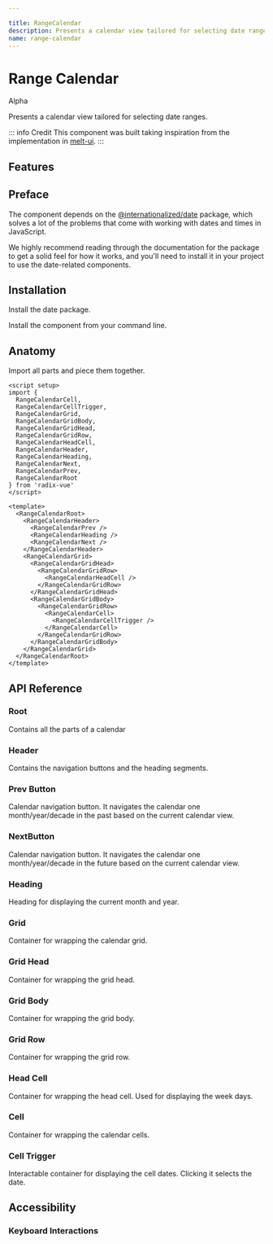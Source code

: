 ```yaml
---

title: RangeCalendar
description: Presents a calendar view tailored for selecting date ranges.
name: range-calendar
---
```


# Range Calendar

<Badge>Alpha</Badge>

<Description>
Presents a calendar view tailored for selecting date ranges.
</Description>

<ComponentPreview name="RangeCalendar" />

::: info Credit
This component was built taking inspiration from the implementation in [melt-ui](https://github.com/melt-ui/melt-ui).
:::

## Features

<Highlights
  :features="[
    'Full keyboard navigation',
    'Can be controlled or uncontrolled',
    'Focus is fully managed',
    'Localization support',
    'Highly composable'
  ]"
/>

## Preface

The component depends on the [@internationalized/date](https://react-spectrum.adobe.com/internationalized/date/index.html) package, which solves a lot of the problems that come with working with dates and times in JavaScript.

We highly recommend reading through the documentation for the package to get a solid feel for how it works, and you'll need to install it in your project to use the date-related components.

## Installation

Install the date package.

<InstallationTabs value="@internationalized/date" />

Install the component from your command line.

<InstallationTabs value="radix-vue" />

## Anatomy

Import all parts and piece them together.

```vue
<script setup>
import {
  RangeCalendarCell,
  RangeCalendarCellTrigger,
  RangeCalendarGrid,
  RangeCalendarGridBody,
  RangeCalendarGridHead,
  RangeCalendarGridRow,
  RangeCalendarHeadCell,
  RangeCalendarHeader,
  RangeCalendarHeading,
  RangeCalendarNext,
  RangeCalendarPrev,
  RangeCalendarRoot
} from 'radix-vue'
</script>

<template>
  <RangeCalendarRoot>
    <RangeCalendarHeader>
      <RangeCalendarPrev />
      <RangeCalendarHeading />
      <RangeCalendarNext />
    </RangeCalendarHeader>
    <RangeCalendarGrid>
      <RangeCalendarGridHead>
        <RangeCalendarGridRow>
          <RangeCalendarHeadCell />
        </RangeCalendarGridRow>
      </RangeCalendarGridHead>
      <RangeCalendarGridBody>
        <RangeCalendarGridRow>
          <RangeCalendarCell>
            <RangeCalendarCellTrigger />
          </RangeCalendarCell>
        </RangeCalendarGridRow>
      </RangeCalendarGridBody>
    </RangeCalendarGrid>
  </RangeCalendarRoot>
</template>
```

## API Reference

### Root

Contains all the parts of a calendar

<!-- @include: @/meta/RangeCalendarRoot.md -->

<DataAttributesTable 
  :data="[
    {
      attribute: '[data-readonly]',
      values: 'Present when readonly',
    },
    {
      attribute: '[data-disabled]',
      values: 'Present when disabled',
    },
    {
      attribute: '[data-invalid]',
      values: 'Present when invalid',
    }
  ]"
/>

### Header

Contains the navigation buttons and the heading segments.

<!-- @include: @/meta/RangeCalendarHeader.md -->

### Prev Button

Calendar navigation button. It navigates the calendar one month/year/decade in the past based on the current calendar view.

<DataAttributesTable 
  :data="[ 
    {
      attribute: '[data-disabled]',
      values: 'Present when disabled',
    }, 
  ]"
/>

<!-- @include: @/meta/RangeCalendarPrev.md -->

### NextButton

Calendar navigation button. It navigates the calendar one month/year/decade in the future based on the current calendar view.

<!-- @include: @/meta/RangeCalendarNext.md -->

<DataAttributesTable 
  :data="[ 
    {
      attribute: '[data-disabled]',
      values: 'Present when disabled',
    }, 
  ]"
/>

### Heading

Heading for displaying the current month and year.

<!-- @include: @/meta/RangeCalendarHeading.md -->

<DataAttributesTable 
  :data="[ 
    {
      attribute: '[data-disabled]',
      values: 'Present when disabled',
    }, 
  ]"
/>

### Grid

Container for wrapping the calendar grid.

<!-- @include: @/meta/RangeCalendarGrid.md -->

<DataAttributesTable 
  :data="[
    {
      attribute: '[data-readonly]',
      values: 'Present when readonly',
    },
    {
      attribute: '[data-disabled]',
      values: 'Present when disabled',
    }, 
  ]"
/>

### Grid Head

Container for wrapping the grid head.

<!-- @include: @/meta/RangeCalendarGridHead.md -->

### Grid Body

Container for wrapping the grid body.

<!-- @include: @/meta/RangeCalendarGridBody.md -->

### Grid Row

Container for wrapping the grid row.

<!-- @include: @/meta/RangeCalendarGridRow.md -->

### Head Cell

Container for wrapping the head cell. Used for displaying the week days.

<!-- @include: @/meta/RangeCalendarHeadCell.md -->

### Cell

Container for wrapping the calendar cells.

<!-- @include: @/meta/RangeCalendarCell.md -->

<DataAttributesTable 
  :data="[ 
    {
      attribute: '[data-disabled]',
      values: 'Present when disabled',
    }, 
  ]"
/>

### Cell Trigger

Interactable container for displaying the cell dates. Clicking it selects the date.

<!-- @include: @/meta/RangeCalendarCellTrigger.md -->

<DataAttributesTable 
  :data="[
    {
      attribute: '[data-selected]',
      values: 'Present when selected',
    },
    {
      attribute: '[data-value]',
      values: 'The ISO string value of the date.',
    },
    {
      attribute: '[data-disabled]',
      values: 'Present when disabled',
    },
    {
      attribute: '[data-unavailable]',
      values: 'Present when unavailable',
    },
    {
      attribute: '[data-today]',
      values: 'Present when today',
    },
    {
      attribute: '[data-outside-view]',
      values: 'Present when the date is outside the current month it is displayed in.',
    },
    {
      attribute: '[data-outside-visible-view]',
      values: 'Present when the date is outside the months that are visible on the calendar.',
    },
    {
      attribute: '[data-selection-start]',
      values: 'Present when the date is the start of the selection.',
    },
    {
      attribute: '[data-selection-end]',
      values: 'Present when the date is the end of the selection.',
    },
    {
      attribute: '[data-highlighted]',
      values: 'Present when the date is highlighted by the user as they select a range.',
    },
    {
      attribute: '[data-focused]',
      values: 'Present when focused',
    }
  ]"
/>

## Accessibility

### Keyboard Interactions

<KeyboardTable
  :data="[
    {
      keys: ['Tab'],
      description: 'When focus moves onto the calendar, focuses the first navigation button.'
    },
    {
      keys: ['Space'],
      description:`
      <span>
          When the focus is on either <Code>CalendarNext</Code> or <Code>CalendarPrev</Code>, it navigates the calendar. Otherwise, it selects the date.
      </span>
    ` ,
    },
    {
      keys: ['Enter'],
      description:`
      <span>
          When the focus is on either <Code>CalendarNext</Code> or <Code>CalendarPrev</Code>, it navigates the calendar. Otherwise, it selects the date.
      </span>
    ` ,
    },
    {
      keys: ['ArrowLeft', 'ArrowRight', 'ArrowUp', 'ArrowDown'],
      description:
      `
        When the focus is on <Code>CalendarCellTrigger</Code>, it navigates the dates, changing the month/year/decade if necessary.
      `
    }
  ]"
/>
